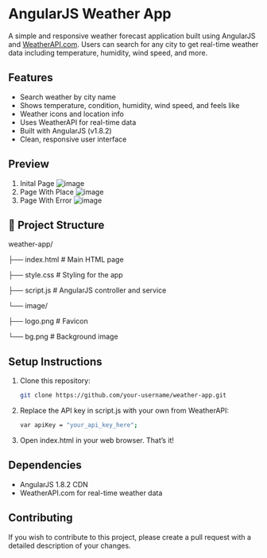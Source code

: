 # AngularJS Weather App

A simple and responsive weather forecast application built using AngularJS and [WeatherAPI.com](https://www.weatherapi.com/). Users can search for any city to get real-time weather data including temperature, humidity, wind speed, and more.

## Features

- Search weather by city name
- Shows temperature, condition, humidity, wind speed, and feels like
- Weather icons and location info
- Uses WeatherAPI for real-time data
- Built with AngularJS (v1.8.2)
- Clean, responsive user interface

## Preview
1. Inital Page
![image](https://github.com/user-attachments/assets/dc5d0a16-c9e9-4832-b231-f6ab7576f224)
2. Page With Place
![image](https://github.com/user-attachments/assets/f7b8c3d9-0ec2-48cd-a6ae-f136e956ce16)
3. Page With Error
![image](https://github.com/user-attachments/assets/cae9b691-080b-411b-a987-08701d7109d3)

## 📁 Project Structure
weather-app/

├── index.html # Main HTML page

├── style.css # Styling for the app

├── script.js # AngularJS controller and service

└── image/

├── logo.png # Favicon

└── bg.png # Background image

## Setup Instructions
1. Clone this repository:
   ```bash
   git clone https://github.com/your-username/weather-app.git
   ```
2. Replace the API key in script.js with your own from WeatherAPI:
   ```bash
   var apiKey = "your_api_key_here";
    ```
3. Open index.html in your web browser. That’s it!

## Dependencies
  - AngularJS 1.8.2 CDN
  - WeatherAPI.com for real-time weather data

## Contributing

If you wish to contribute to this project, please create a pull request with a detailed description of your changes.
